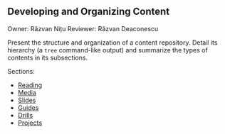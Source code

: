 ## Developing and Organizing Content

Owner: Răzvan Nițu
Reviewer: Răzvan Deaconescu

Present the structure and organization of a content repository.
Detail its hierarchy (a `tree` command-like output) and summarize the types of contents in its subsections.

Sections:

- [Reading](../../reading/reading/README.md)
- [Media](../../media/reading/README.md)
- [Slides](../../slides/reading/README.md)
- [Guides](../../guides/reading/README.md)
- [Drills](../../drills/reading/README.md)
- [Projects](../../projects/reading/README.md)

